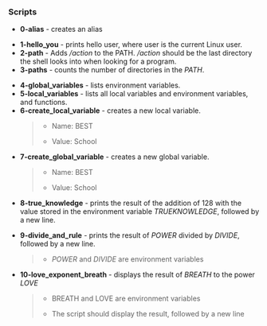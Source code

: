 ### Scripts
* **0-alias** - creates an alias
- **1-hello_you** - prints hello user, where user is the current Linux user.
- **2-path** - Adds */action* to the PATH. */action* should be the last directory the shell looks into when looking for a program.
- **3-paths** -  counts the number of directories in the *PATH*.
* **4-global_variables** - lists environment variables.
* **5-local_variables** - lists all local variables and environment variables, and functions.
* **6-create_local_variable** - creates a new local variable.
    > - Name: BEST
    > 
    > - Value: School
* **7-create_global_variable** - creates a new global variable.
    > - Name: BEST
    > 
    > - Value: School
- **8-true_knowledge** -   prints the result of the addition of 128 with the value stored in the environment variable *TRUEKNOWLEDGE*, followed by a new line.
* **9-divide_and_rule** - prints the result of *POWER* divided by *DIVIDE*, followed by a new line.
    > - *POWER* and *DIVIDE* are environment variables
* **10-love_exponent_breath** -  displays the result of *BREATH* to the power *LOVE*
    > * BREATH and LOVE are environment variables
    >
    > - The script should display the result, followed by a new line